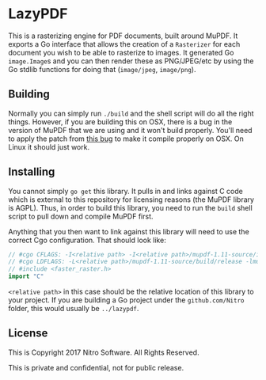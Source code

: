 LazyPDF
=======

This is a rasterizing engine for PDF documents, built around MuPDF. It exports
a Go interface that allows the creation of a `Rasterizer` for each document you
wish to be able to rasterize to images.  It generated Go `image.Image`s and you
can then render these as PNG/JPEG/etc by using the Go stdlib functions for
doing that (`image/jpeg`, `image/png`).

Building
--------

Normally you can simply run `./build` and the shell script will do all the
right things.  However, if you are building this on OSX, there is a bug in the
version of MuPDF that we are using and it won't build properly. You'll need to
apply the patch from [this
bug](https://bugs.ghostscript.com/show_bug.cgi?id=697842) to make it compile
properly on OSX. On Linux it should just work.

Installing
----------

You cannot simply `go get` this library. It pulls in and links against C code
which is external to this repository for licensing reasons (the MuPDF library
is AGPL). Thus, in order to build this library, you need to run the `build`
shell script to pull down and compile MuPDF first.

Anything that you then want to link against this library will need to use the
correct Cgo configuration.  That should look like:

```go
// #cgo CFLAGS: -I<relative path> -I<relative path>/mupdf-1.11-source/include -I<relative path>/mupdf-1.11-source/include/mupdf -I<relative path>/mupdf-1.11-source/thirdparty/openjpeg -I<relative path>/mupdf-1.11-source/thirdparty/jbig2dec -I<relative path>/mupdf-1.11-source/thirdparty/zlib -I<relative path>/mupdf-1.11-source/thirdparty/jpeg -I<relative path>/mupdf-1.11-source/thirdparty/freetype
// #cgo LDFLAGS: -L<relative path>/mupdf-1.11-source/build/release -lmupdf -lmupdfthird -lm -ljbig2dec -lz -lfreetype -ljpeg -lcrypto -lpthread
// #include <faster_raster.h>
import "C"
```

`<relative path>` in this case should be the relative location of this library
to your project. If you are building a Go project under the `github.com/Nitro`
folder, this would usually be `../lazypdf`.

License
-------

This is Copyright 2017 Nitro Software. All Rights Reserved.

This is private and confidential, not for public release.
